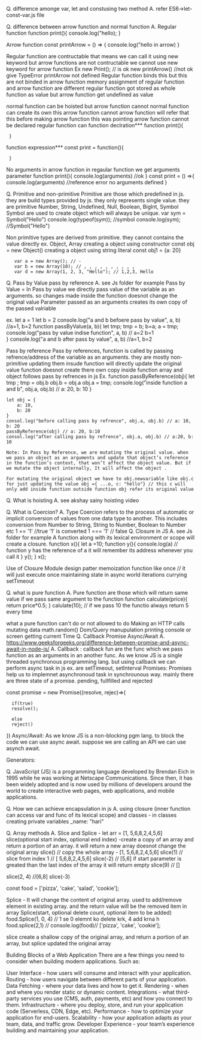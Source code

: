 
Q. difference amonge var, let and constusing two method
A. refer ES6->let-const-var.js file

Q. difference between arrow function and normal function
A. Regular function
   function print(){
    console.log("hello);
   } 

   Arrow function
   const printArrow = () => {
    console.log("hello in arrow)
   }

   Regular function are contructable that means we can  call it using new keyword but arrow functions are not contructable we cannot use new keyword  for arrow function
   Ex new Print(); // is ok new printArrow() //not ok give TypeError printArrow not defined
   Regular function binds this but this are not binded in arrow function
   memory assignment of regular function and arrow function are different regular function got stored as whole function as value but arrow function get undefined as value

  normal function can be hoisted but arrow function cannot
  normal function can create its own this arrow function cannot arrow function  will refer that this before making arrow function this was pointing
  arrow function cannot be declared regular function can
  function declration***
       function print(){

     }
  function expression***
       const print = function(){

     }
  No arguments in arrow function in regaular function we get arguments parameter
  function print(){
    console.log(arguments) //ok
  }
  const print = () =>{
    console.log(arguments) //reference error no arguments defined
  }

Q. Primitive and non-primitive
   Primitive are those which predefined in js. they are build types provided by js. they only represents single value. they are primitive
   Number, String, Undefined, Null, Boolean, BigInt, Symbol
   Symbol are used to create object which will always be unique.
       var sym = Symbol("Hello")
       console.log(typeof(sym)); //symbol
       console.log(sym); //Symbol("Hello")

   Non primitive types are derived from primitive. 
   they cannot contains the value directly
   ex. Object, Array
       creating a object using constructor
       const obj = new Object()
       creating a object using string literal
       const obj1 = {a: 20}

       var a = new Array(); // -
       var b = new Array(10); // , , , , , , , , , ,
       var d = new Array(1, 2, 3, "Hello"); // 1,2,3, Hello
    
Q. Pass by Value pass by reference
A. see Js folder for example
   Pass by Value = In Pass by value we directly pass value of the variable as an arguments. so changes made inside the function doesnot change the original value
   Parameter passed as an  arguments creates its own copy of the passed valriable

   ex. 
     let a = 1
     let b = 2
     console.log("a and b befoere pass by value", a, b) //a=1, b=2
     function passByValue(a, b){
        let tmp;
        tmp = b;
        b=a;
        a = tmp;
        console.log("pass by value indise function", a, b) // a=2 b=1    
    }
    console.log("a and b after pass by value", a, b) //a=1, b=2

  Pass by reference
  Pass by references, function is called by passing refrence/address of the  variable as an arguments. they are mostly non-primitive
  updating them insude function will directly update the original value
  function doesnot create there own copy inside function
  array and object follows pass by refrences in js
  Ex. 
    function passByReference(obj){
        let tmp ;
        tmp = obj.b
        obj.b = obj.a
        obj.a = tmp;
        console.log("inside function a and b", obj.a, obj.b) // a: 20, b: 10
    }

    let obj = {
        a: 10,
        b: 20
    }
    consol.log("before calling pass by refrence", obj.a, obj.b) // a: 10, b: 20
    passByReference(obj) // a: 20, b:10
    consol.log("after calling pass by refrence", obj.a, obj.b) // a:20, b: 10

    Note: In Pass by Reference, we are mutating the original value. when we pass an object as an arguments and update that object’s reference in the function’s context, that won’t affect the object value. But if we mutate the object internally, It will affect the object .

    For mutating the original object we have to obj.newvariable like obj.c
    for just updating the value obj ={ ...o, c: "hello"} // this c will only add inside function outside function obj refer its original value

Q. What is hoisting 
A. see akshay sainy hoisting video

Q. What is Coercion?
A. Type Coercion refers to the process of automatic or implicit conversion of values from one data type to another. This includes conversion from Number   to String, String to Number, Boolean to Number etc
    1 == '1' //true '1' is converted 
    1 === '1' // false
Q. Closure in JS
A. see Js folder  for example
   A function along with its lexical environment or scope will create a closure.
   function x(){
    let a =10;
    function y(){
        console.log(a) // function y has the reference of a it will remember its address whenever you call it
    }
    y();
   }
   x();

   Use of Closure
   Module design patter
   memoization
   function like once // it will just execute once
   maintaining state in async world
   iterations
   currying
   setTimeout

Q. what is pure function 
A. Pure function are those which will return same value if we pass same argument to the function
   function calculate(price){
      return price*0.5;
   }
   calulate(10); // if we pass 10 the functio always return 5 every time

   what a pure function can't do or not allowed to do
   Making an HTTP calls
   mutating data
   math.random()
   Dom/Query manupulation
   printing console or screen
   getting current Time
Q. Callback Promise Async/Await
A. https://www.geeksforgeeks.org/difference-between-promise-and-async-await-in-node-js/
A. Callback : callback fun are the func which we pass function as an arguments in an another func. As we know JS is a single threaded synchronous  programming lang. but using callback we can perform async task in js ex. are setTimeout, setInterval 
   Promises: Promises help us to implemnet asynchronoud task in synchrounous way. mainly there are three state of a promise. pending, fullfilled and rejected

   const promise = new Promise((resolve, rejec)=>{

      if(true)
      resolve();

      else
      reject()

   })
Async/Await: As we know JS is a non-blocking pgm lang. to block the code we can use async await.
 suppose we are calling an API we can use asynch await.

Generators: 

Q. JavaScript (JS) is a programming language developed by Brendan Eich in 1995 while he was working at Netscape Communications. Since then, it has been widely adopted and is now used by millions of developers around the world to create interactive web pages, web applications, and mobile applications.  

Q. How we can achieve encapsulation in js
A. using closure (inner function can access var and func of its lexical scope)  and classes - in classes creating private variables _name: "hari"

Q. Array methods
A. Slice and Splice - 
let arr = [1, 5,6,8,2,4,5,6]
slice(optional start index, optional end index) -create a copy of an array and return a portion of an array. it will return a new array doesnot change the original array
slice() // copy the whole array - [1, 5,6,8,2,4,5,6]
slice(1) //  slice from index 1 // [ 5,6,8,2,4,5,6]
slice(-2) // [5,6]
if start parameter is greated than the last index of the array it will return empty
slice(9) // []

slice(2, 4) //[6,8]
slice(-3)

const food = ['pizza', 'cake', 'salad', 'cookie'];

Splice - It will change the content of original array. used to add/remove element in existing array. and the return value will be the removed item in array
Splice(start, optional delete count, optional item to be added)
food.Splice(1, 0, 4) // 1 se 0 elemnt ko delete krk, 4 add krna h
food.splice(2,1) // 
console.log(food)// ['pizza', 'cake', 'cookie'];

slice create a shallow copy of the original array, and return a portion of an array, but splice updated the original array

Building Blocks of a Web Application
There are a few things you need to consider when building modern applications. Such as:

User Interface - how users will consume and interact with your application.
Routing - how users navigate between different parts of your application.
Data Fetching - where your data lives and how to get it.
Rendering - when and where you render static or dynamic content.
Integrations - what third-party services you use (CMS, auth, payments, etc) and how you connect to them.
Infrastructure - where you deploy, store, and run your application code (Serverless, CDN, Edge, etc).
Performance - how to optimize your application for end-users.
Scalability - how your application adapts as your team, data, and traffic grow.
Developer Experience - your team’s experience building and maintaining your application.








